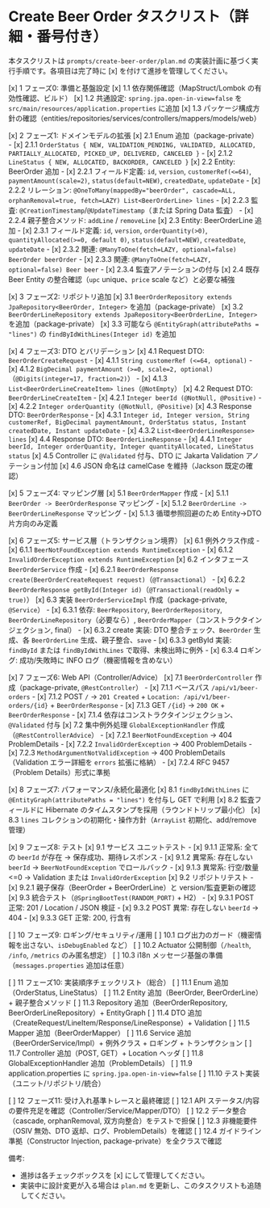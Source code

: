 # Create Beer Order タスクリスト（詳細・番号付き）

本タスクリストは `prompts/create-beer-order/plan.md` の実装計画に基づく実行手順です。各項目は完了時に [x] を付けて進捗を管理してください。

[x] 1 フェーズ0: 準備と基盤設定
   [x] 1.1 依存関係確認（MapStruct/Lombok の有効性確認、ビルド）
   [x] 1.2 共通設定: `spring.jpa.open-in-view=false` を `src/main/resources/application.properties` に追加
   [x] 1.3 パッケージ構成方針の確認（entities/repositories/services/controllers/mappers/models/web）

[x] 2 フェーズ1: ドメインモデルの拡張
   [x] 2.1 Enum 追加（package-private）
      - [x] 2.1.1 `OrderStatus { NEW, VALIDATION_PENDING, VALIDATED, ALLOCATED, PARTIALLY_ALLOCATED, PICKED_UP, DELIVERED, CANCELED }`
      - [x] 2.1.2 `LineStatus { NEW, ALLOCATED, BACKORDER, CANCELED }`
   [x] 2.2 Entity: BeerOrder 追加
      - [x] 2.2.1 フィールド定義: `id`, `version`, `customerRef(<=64)`, `paymentAmount(scale=2)`, `status(default=NEW)`, `createdDate`, `updateDate`
      - [x] 2.2.2 リレーション: `@OneToMany(mappedBy="beerOrder", cascade=ALL, orphanRemoval=true, fetch=LAZY) List<BeerOrderLine> lines`
      - [x] 2.2.3 監査: `@CreationTimestamp`/`@UpdateTimestamp`（または Spring Data 監査）
      - [x] 2.2.4 親子整合メソッド: `addLine` / `removeLine`
   [x] 2.3 Entity: BeerOrderLine 追加
      - [x] 2.3.1 フィールド定義: `id`, `version`, `orderQuantity(>0)`, `quantityAllocated(>=0, default 0)`, `status(default=NEW)`, `createdDate`, `updateDate`
      - [x] 2.3.2 関連: `@ManyToOne(fetch=LAZY, optional=false) BeerOrder beerOrder`
      - [x] 2.3.3 関連: `@ManyToOne(fetch=LAZY, optional=false) Beer beer`
      - [x] 2.3.4 監査アノテーションの付与
   [x] 2.4 既存 Beer Entity の整合確認（`upc` unique、`price` scale など）と必要な補強

[x] 3 フェーズ2: リポジトリ追加
   [x] 3.1 `BeerOrderRepository extends JpaRepository<BeerOrder, Integer>` を追加（package-private）
   [x] 3.2 `BeerOrderLineRepository extends JpaRepository<BeerOrderLine, Integer>` を追加（package-private）
   [x] 3.3 可能なら `@EntityGraph(attributePaths = "lines")` の `findByIdWithLines(Integer id)` を追加

[x] 4 フェーズ3: DTO とバリデーション
   [x] 4.1 Request DTO: `BeerOrderCreateRequest`
      - [x] 4.1.1 `String customerRef (<=64, optional)`
      - [x] 4.1.2 `BigDecimal paymentAmount (>=0, scale=2, optional)`（`@Digits(integer=17, fraction=2)`）
      - [x] 4.1.3 `List<BeerOrderLineCreateItem> lines`（`@NotEmpty`）
   [x] 4.2 Request DTO: `BeerOrderLineCreateItem`
      - [x] 4.2.1 `Integer beerId (@NotNull, @Positive)`
      - [x] 4.2.2 `Integer orderQuantity (@NotNull, @Positive)`
   [x] 4.3 Response DTO: `BeerOrderResponse`
      - [x] 4.3.1 `Integer id, Integer version, String customerRef, BigDecimal paymentAmount, OrderStatus status, Instant createdDate, Instant updateDate`
      - [x] 4.3.2 `List<BeerOrderLineResponse> lines`
   [x] 4.4 Response DTO: `BeerOrderLineResponse`
      - [x] 4.4.1 `Integer beerId, Integer orderQuantity, Integer quantityAllocated, LineStatus status`
   [x] 4.5 Controller に `@Validated` 付与、DTO に Jakarta Validation アノテーション付加
   [x] 4.6 JSON 命名は camelCase を維持（Jackson 既定の確認）

[x] 5 フェーズ4: マッピング層
   [x] 5.1 `BeerOrderMapper` 作成
      - [x] 5.1.1 `BeerOrder -> BeerOrderResponse` マッピング
      - [x] 5.1.2 `BeerOrderLine -> BeerOrderLineResponse` マッピング
      - [x] 5.1.3 循環参照回避のため Entity→DTO 片方向のみ定義

[x] 6 フェーズ5: サービス層（トランザクション境界）
   [x] 6.1 例外クラス作成
      - [x] 6.1.1 `BeerNotFoundException extends RuntimeException`
      - [x] 6.1.2 `InvalidOrderException extends RuntimeException`
   [x] 6.2 インタフェース `BeerOrderService` 作成
      - [x] 6.2.1 `BeerOrderResponse create(BeerOrderCreateRequest request)`（`@Transactional`）
      - [x] 6.2.2 `BeerOrderResponse getById(Integer id)`（`@Transactional(readOnly = true)`）
   [x] 6.3 実装 `BeerOrderServiceImpl` 作成（package-private, `@Service`）
      - [x] 6.3.1 依存: `BeerRepository`, `BeerOrderRepository`, `BeerOrderLineRepository`（必要なら）, `BeerOrderMapper`（コンストラクタインジェクション, final）
      - [x] 6.3.2 create 実装: DTO 整合チェック、`BeerOrder` 生成、各 `BeerOrderLine` 生成、親子整合、`save`
      - [x] 6.3.3 getById 実装: `findById` または `findByIdWithLines` で取得、未検出時に例外
      - [x] 6.3.4 ロギング: 成功/失敗時に INFO ログ（機密情報を含めない）

[x] 7 フェーズ6: Web API（Controller/Advice）
   [x] 7.1 `BeerOrderController` 作成（package-private, `@RestController`）
      - [x] 7.1.1 ベースパス `/api/v1/beer-orders`
      - [x] 7.1.2 POST `/` → `201 Created` + `Location: /api/v1/beer-orders/{id}` + `BeerOrderResponse`
      - [x] 7.1.3 GET `/{id}` → `200 OK` + `BeerOrderResponse`
      - [x] 7.1.4 依存はコンストラクタインジェクション、`@Validated` 付与
   [x] 7.2 集中例外処理 `GlobalExceptionHandler` 作成（`@RestControllerAdvice`）
      - [x] 7.2.1 `BeerNotFoundException` → 404 ProblemDetails
      - [x] 7.2.2 `InvalidOrderException` → 400 ProblemDetails
      - [x] 7.2.3 `MethodArgumentNotValidException` → 400 ProblemDetails（Validation エラー詳細を `errors` 拡張に格納）
      - [x] 7.2.4 RFC 9457（Problem Details）形式に準拠

[x] 8 フェーズ7: パフォーマンス/永続化最適化
   [x] 8.1 `findByIdWithLines` に `@EntityGraph(attributePaths = "lines")` を付与し GET で利用
   [x] 8.2 監査フィールドに Hibernate のタイムスタンプを採用（ラウンドトリップ最小化）
   [x] 8.3 `lines` コレクションの初期化・操作方針（`ArrayList` 初期化、add/remove 管理）

[x] 9 フェーズ8: テスト
   [x] 9.1 サービス ユニットテスト
      - [x] 9.1.1 正常系: 全ての `beerId` が存在 → 保存成功、期待レスポンス
      - [x] 9.1.2 異常系: 存在しない `beerId` → `BeerNotFoundException` でロールバック
      - [x] 9.1.3 異常系: 行空/数量<=0 → Validation または `InvalidOrderException`
   [x] 9.2 リポジトリテスト
      - [x] 9.2.1 親子保存（BeerOrder + BeerOrderLine）と version/監査更新の確認
   [x] 9.3 統合テスト（`@SpringBootTest(RANDOM_PORT)` + H2）
      - [x] 9.3.1 POST 正常: 201 / Location / JSON 検証
      - [x] 9.3.2 POST 異常: 存在しない `beerId` → 404
      - [x] 9.3.3 GET 正常: 200, 行含有

[ ] 10 フェーズ9: ロギング/セキュリティ/運用
    [ ] 10.1 ログ出力のガード（機密情報を出さない、`isDebugEnabled` など）
    [ ] 10.2 Actuator 公開制御（`/health`, `/info`, `/metrics` のみ匿名想定）
    [ ] 10.3 i18n メッセージ基盤の準備（`messages.properties` 追加は任意）

[ ] 11 フェーズ10: 実装順序チェックリスト（総合）
    [ ] 11.1 Enum 追加（OrderStatus, LineStatus）
    [ ] 11.2 Entity 追加（BeerOrder, BeerOrderLine）+ 親子整合メソッド
    [ ] 11.3 Repository 追加（BeerOrderRepository, BeerOrderLineRepository）+ EntityGraph
    [ ] 11.4 DTO 追加（CreateRequest/LineItem/Response/LineResponse）+ Validation
    [ ] 11.5 Mapper 追加（BeerOrderMapper）
    [ ] 11.6 Service 追加（BeerOrderService/Impl）+ 例外クラス + ロギング + トランザクション
    [ ] 11.7 Controller 追加（POST, GET）+ Location ヘッダ
    [ ] 11.8 GlobalExceptionHandler 追加（ProblemDetails）
    [ ] 11.9 application.properties に `spring.jpa.open-in-view=false`
    [ ] 11.10 テスト実装（ユニット/リポジトリ/統合）

[ ] 12 フェーズ11: 受け入れ基準トレースと最終確認
    [ ] 12.1 API ステータス/内容の要件充足を確認（Controller/Service/Mapper/DTO）
    [ ] 12.2 データ整合（cascade, orphanRemoval, 双方向整合）をテストで担保
    [ ] 12.3 非機能要件（OSIV 無効、DTO 返却、ログ、ProblemDetails）を確認
    [ ] 12.4 ガイドライン準拠（Constructor Injection, package-private）を全クラスで確認

備考:
- 進捗は各チェックボックスを [x] にして管理してください。
- 実装中に設計変更が入る場合は `plan.md` を更新し、このタスクリストも追随してください。
